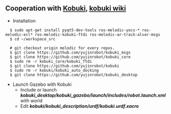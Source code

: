 ## Cooperation with [Kobuki](http://kobuki.yujinrobot.com/), [kobuki wiki](http://wiki.ros.org/kobuki)
+ Installation
~~~shell
  $ sudo apt-get install pyqt5-dev-tools ros-melodic-yocs-* ros-melodic-ecl* ros-melodic-kobuki-ftdi ros-melodic-ar-track-alvar-msgs
  $ cd ~/workspace_src
  
  # git checkout origin melodic for every repos.
  $ git clone https://github.com/yujinrobot/kobuki_msgs
  $ git clone https://github.com/yujinrobot/kobuki_core
  $ sudo rm -r kobuki_core/kobuki_ftdi
  $ git clone https://github.com/yujinrobot/kobuki
  $ sudo rm -r kobuki/kobuki_auto_docking
  $ git clone https://github.com/yujinrobot/kobuki_desktop
~~~
+ Launch Gazebo with Kobuki
  + Include or launch ***kobuki_desktop/kobuki_gazebo/launch/includes/robot.launch.xml*** with world
  + Edit ***kobuki/kobuki_description/urdf/kobuki.urdf.xacro***
